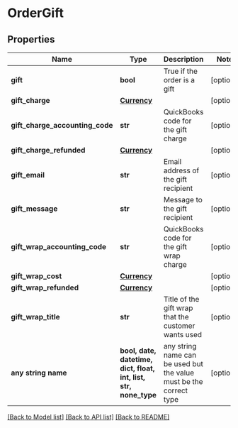 # OrderGift


## Properties
Name | Type | Description | Notes
------------ | ------------- | ------------- | -------------
**gift** | **bool** | True if the order is a gift | [optional] 
**gift_charge** | [**Currency**](Currency.md) |  | [optional] 
**gift_charge_accounting_code** | **str** | QuickBooks code for the gift charge | [optional] 
**gift_charge_refunded** | [**Currency**](Currency.md) |  | [optional] 
**gift_email** | **str** | Email address of the gift recipient | [optional] 
**gift_message** | **str** | Message to the gift recipient | [optional] 
**gift_wrap_accounting_code** | **str** | QuickBooks code for the gift wrap charge | [optional] 
**gift_wrap_cost** | [**Currency**](Currency.md) |  | [optional] 
**gift_wrap_refunded** | [**Currency**](Currency.md) |  | [optional] 
**gift_wrap_title** | **str** | Title of the gift wrap that the customer wants used | [optional] 
**any string name** | **bool, date, datetime, dict, float, int, list, str, none_type** | any string name can be used but the value must be the correct type | [optional]

[[Back to Model list]](../README.md#documentation-for-models) [[Back to API list]](../README.md#documentation-for-api-endpoints) [[Back to README]](../README.md)


